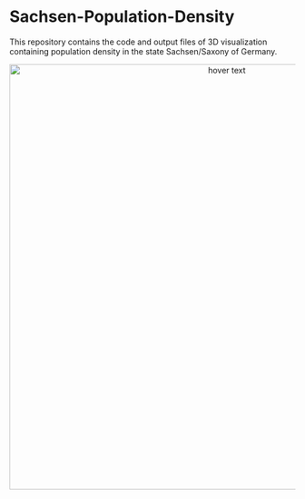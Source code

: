 # Sachsen-Population-Density


This repository contains the code and output files of 3D visualization containing population density in the state Sachsen/Saxony of Germany.



<p align="center">
  <img src="images/titled_final_plot.png" width="750" title="hover text">
</p>
